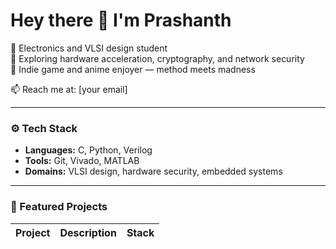 # Hey there 👋 I'm Prashanth

🔹 Electronics and VLSI design student  
🔹 Exploring hardware acceleration, cryptography, and network security  
🔹 Indie game and anime enjoyer — method meets madness

📫 Reach me at: [your email]

---
### ⚙️ Tech Stack
- **Languages:** C, Python, Verilog
- **Tools:** Git, Vivado, MATLAB
- **Domains:** VLSI design, hardware security, embedded systems

---
### 📂 Featured Projects
| Project | Description | Stack |
|----------|--------------|--------|

